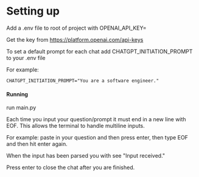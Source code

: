# Setting up

Add a .env file to root of project with OPENAI_API_KEY=

Get the key from https://platform.openai.com/api-keys

To set a default prompt for each chat add CHATGPT_INITIATION_PROMPT to your .env file

For example:
```commandline
CHATGPT_INITIATION_PROMPT="You are a software engineer."
```

#### Running

run main.py

Each time you input your question/prompt it must end in a new line with EOF. This allows the terminal to handle multiline inputs.

For example: paste in your question and then press enter, then type EOF and then hit enter again.

When the input has been parsed you with see "Input received."

Press enter to close the chat after you are finished.